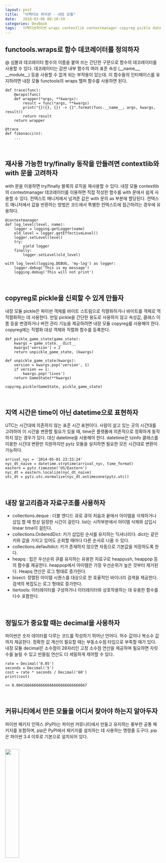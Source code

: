 ```yaml
---
layout: post
title:  "이펙티브 파이썬 - 내장 모듈"
date:   2018-03-06 00:10:59
categories: DevBook
tags:	이펙티브파이썬 wraps contextlib contextmanager copyreg pickle datetime decimal
---
```



## functools.wraps로 함수 데코레이터를 정의하자
@ 심볼과 데코레이터 함수의 이름을 붙여 쓰는 간단한 구문으로 함수의 데코레이터를 사용할 수 있다. 데코레이터는 감싼 내부 함수의 여러 표준 속성 (\_\_name\_\_, \_\_module\_\_) 등을 사용할 수 없게 되는 부작용이 있는데. 이 함수들의 인터페이스를 유지하려면 내장 모듈 functools의 wraps 헬퍼 함수를 사용하면 된다. 
```
def trace(func):
    @wraps(func)
    def wrapper(*args, **kwargs):
        result = func(*args, **kwargs)
        print("{}({}, {}) -> {}".format(func.__name__, args, kwargs, result))
        return result
    return wrapper

@trace
def fibonacci(n):
    ...

```
<br/>

## 재사용 가능한 try/finally 동작을 만들려면 contextlib와 with 문을 고려하자
with 문을 이용하면 try/finally 블록의 로직을 재사용할 수 있다. 내장 모듈 contextlib의 contextmanager 데코레이터를 이용하면 직접 작성한 함수를 with 문에서 쉽게 사용할 수 있다. 
컨텍스트 매니저에서 넘겨준 값은 with 문의 as 부분에 할당된다. 컨텍스트 매니저에서 값을 반환하는 방법은 코드에서 특별한 컨텍스트에 접근하려는 경우에 유용하다. 
```
@contextmanager
def log_level(level, name):
    logger = logging.getLogger(name)
    old_level = logger.getEffectiveLevel()
    logger.setLevel(level)
    try:
        yield logger
    finally:
        logger.setLevel(old_level)

with log_level(logging.DEBUG, 'my-log') as logger:
    logger.debug('This is my message')
    logging.debug('This will not print')

```
<br/>


## copyreg로 pickle을 신뢰할 수 있게 만들자
내장 모듈 pickle은 파이썬 객체를 바이트 스트림으로 직렬화하거나 바이트를 객체로 역직렬화하는 데 사용한다. 만일 pickle을 간단한 용도로 사용하지 않고 속성값, 클래스 이름 등을 변경하거나 버전 관리 기능을 제공하려면 내장 모듈 copyreg를 사용해야 한다. copyreg에는 직렬화 대상 객체와 직렬화 함수를 등록한다. 
```
def pickle_game_state(game_state):
    kwargs = game_state.__dict__
    kwargs['version'] = 2
    return unpickle_game_state, (kwargs)

def unpickle_game_state(kwargs):
    version = kwargs.pop('version', 1)
    if version == 1:
        kwargs.pop('lives')
    return GameState(**kwargs)

copyreg.pickle(GameState, pickle_game_state)

```
<br/>

## 지역 시간은 time이 아닌 datetime으로 표현하자
UTC는 시간대에 의존하지 않는 표준 시간 표현이다. 사람이 살고 있는 곳의 시간대를 고려하여 이 시간을 변환할 필요가 있을 때, time은 플랫폼에 의존적으로 정확하게 동작하지 않는 경우가 있다. 대신 datetime을 사용해야 한다. datetime은 tzinfo 클래스를 이용한 시간대 변환만 지원하지만 pytz 모듈을 설치하면 필요한 모든 시간대로 변환이 가능하다. 
```
arrival_nyc = '2014-05-01 23:33:24'
nyc_dt_naive = datetime.strptime(arrival_nyc, time_format)
eastern = pytz.timezone('US/Eastern')
nyc_dt = eastern.localize(nyc_dt_naive)
utc_dt = pytz.utc.normalize(nyc_dt.astimezone(pytz.utc))
```
<br/>

## 내장 알고리즘과 자료구조를 사용하자 
- collections.deque : 더블 엔디드 큐로 큐의 처음과 끝에서 아이템을 삭제하거나 삽입 할 때 항상 일정한 시간이 걸린다. list는 시작부분에서 아이템 삭제와 삽입시 linear time이 걸린다. 
- collections.OrderedDict: 키가 삽입된 순서를 유지하는 딕셔너리다. dict는 같은 키와 값을 가지고 있어도 순회할 때마다 다른 순서로 나올 수 있다. 
- collections.defaultdict: 키가 존재하지 않으면 자동으로 기본값을 저장하도록 한다.   
- heapq : 힙은 우선순위 큐를 유지하는 유용한 자료구로 heappush, heappop 등의 함수를 제공한다. heappop에서 아이템은 가장 우선순위가 높은 것부터 제거된다. Heapq 연산은 로그 형태로 증가한다. 
- bisect: 정렬된 아이템 시퀀스를 대상으로 한 효율적인 바이너리 검색을 제공한다. 검색의 복잡도는 로그 형태로 증가한다. 
- itertools: 이터레이터를 구성하거나 이터레이터와 상호작용하는 데 유용한 함수를 다수 포함한다. 

<br/>

## 정밀도가 중요할 때는 decimal을 사용하자
파이썬은 숫자 데이터를 다루는 코드를 작성하기 뛰어난 언어다. 허수 값이나 복소수 값까지 제공한다. 정확한 값 계산이 필요할 때는 부동소수점 타입으로 부족할 때가 있다. 내장 모듈 decimal은 소수점이 28자리인 고정 소수점 연산을 제공하며 필요하면 자릿수를 늘릴 수 있고 반올림 연산도 더 세밀하게 제어할 수 있다.  
```
rate = Decimal('0.05')
seconds = Decimal('5')
cost = rate * seconds / Decimal('60')
print(cost)

>> 0.00416666666666666666666666666667
```
<br/>

## 커뮤니티에서 만든 모듈을 어디서 찾아야 하는지 알아두자 
파이썬 패키지 인덱스 (PyPI)는 파이썬 커뮤니티에서 만들고 유지하는 풍부한 공통 패키지를 포함하며, pip은 PyPI에서 패키지를 설치하는 데 사용하는 명령줄 도구다. pip은 파이썬 3.4 이후로 기본으로 설치되어 있다. 



<br/>


<a href="http://www.aladin.co.kr/shop/wproduct.aspx?ItemId=80277523">
  <img class="book" style="width: 30%; height: 30%" src="http://image.aladin.co.kr/product/8027/75/cover/k212434638_1.jpg"/>
</a>